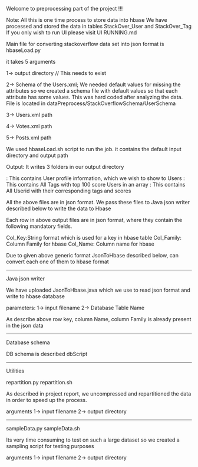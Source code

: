 Welcome to preprocessing part of the project !!!

Note: All this is one time process to store data into hbase
We have processed and stored the data in tables StackOver_User and StackOver_Tag
If you only wish to run UI please visit UI RUNNING.md


Main file for converting stackoverflow data set into json format is
hbaseLoad.py

it takes 5 arguments

1-> output directory // This needs to exist

2-> Schema of the Users.xml; We needed default values for missing the attributes so we created a schema file with default values so that each attribute has some values.
This was hard coded after analyzing the data. File is located in
dataPreprocess/StackOverflowSchema/UserSchema

3-> Users.xml path

4-> Votes.xml path

5-> Posts.xml path

We used hbaseLoad.sh script to run the job. it contains the default input directory and output path

Output: It writes 3 folders in our output directory

: This contains User profile information, which we wish to show to Users
: This contains All Tags with top 100 score Users in an array
: This contains All Userid with their corresponding tags and scores

All the above files are in json format. We pass these files to Java json writer described below to write the data to Hbase

Each row in above output files are in  json format, where they contain the
following mandatory fields.

Col_Key:String format which is used for a key in hbase table
Col_Family: Column Family for  hbase
Col_Name: Column name for hbase

Due to given above generic format JsonToHbase described below, can convert each one of them to hbase format

___________________________________________________
Java json writer

We have uploaded JsonToHbase.java
which we use to read json format and write to hbase database

parameters:
1-> input filename
2-> Database Table Name

As describe above row key, column Name, column Family is already present in the json data
___________________________________________________
Database schema

DB schema is described dbScript
___________________________________________________
Utilities

repartition.py repartition.sh

As described in project report, we uncompressed and repartitioned the data
in order to speed up the process.

arguments
1-> input filename
2-> output directory

__________________________________________________

sampleData.py sampleData.sh

Its very time consuming to test on such a large dataset so we created a sampling script for testing purposes

arguments
1-> input filename
2-> output directory


